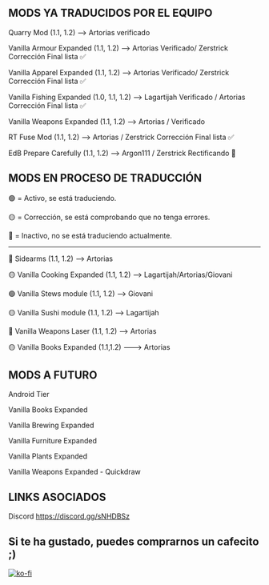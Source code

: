 ## MODS YA TRADUCIDOS POR EL EQUIPO

Quarry Mod                (1.1, 1.2) --> Artorias verificado 

Vanilla Armour Expanded   (1.1, 1.2) --> Artorias Verificado/ Zerstrick Corrección Final lista ✅

Vanilla Apparel Expanded  (1.1, 1.2) --> Artorias Verificado/ Zerstrick Corrección Final lista ✅

Vanilla Fishing Expanded  (1.0, 1.1, 1.2) --> Lagartijah Verificado / Artorias Corrección Final lista ✅

Vanilla Weapons Expanded  (1.1, 1.2) --> Artorias / Verificado 

RT Fuse Mod               (1.1, 1.2) --> Artorias / Zerstrick Corrección Final lista ✅

EdB Prepare Carefully     (1.1, 1.2) --> Argon111 /  Zerstrick Rectificando 🔨

## MODS EN PROCESO DE TRADUCCIÓN

🟢 = Activo, se está traduciendo.

🟡 = Corrección, se está comprobando que no tenga errores.

🔴 = Inactivo, no se está traduciendo actualmente.

------------------------------------------------------------------------

🔴  Sidearms                   (1.1, 1.2) --> Artorias

🟡  Vanilla Cooking Expanded   (1.1, 1.2) --> Lagartijah/Artorias/Giovani

🟢  Vanilla Stews module       (1.1, 1.2) --> Giovani

🟡  Vanilla Sushi module       (1.1, 1.2) --> Lagartijah

🔴 Vanilla Weapons Laser      (1.1, 1.2) --> Artorias

🟡  Vanilla Books Expanded     (1.1,1.2) ---> Artorias

## MODS A FUTURO

Android Tier

Vanilla Books Expanded

Vanilla Brewing Expanded

Vanilla Furniture Expanded

Vanilla Plants Expanded

Vanilla Weapons Expanded - Quickdraw

## LINKS ASOCIADOS
Discord
https://discord.gg/sNHDBSz

## Si te ha gustado, puedes comprarnos un cafecito ;)
[![ko-fi](https://www.ko-fi.com/img/githubbutton_sm.svg)](https://ko-fi.com/C0C72B1WX)

